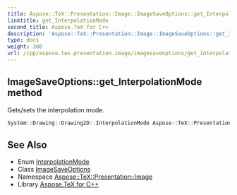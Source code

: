 ```yaml
---
title: Aspose::TeX::Presentation::Image::ImageSaveOptions::get_InterpolationMode method
linktitle: get_InterpolationMode
second_title: Aspose.TeX for C++
description: 'Aspose::TeX::Presentation::Image::ImageSaveOptions::get_InterpolationMode method. Gets/sets the interpolation mode in C++.'
type: docs
weight: 300
url: /cpp/aspose.tex.presentation.image/imagesaveoptions/get_interpolationmode/
---
```

## ImageSaveOptions::get_InterpolationMode method


Gets/sets the interpolation mode.

```cpp
System::Drawing::Drawing2D::InterpolationMode Aspose::TeX::Presentation::Image::ImageSaveOptions::get_InterpolationMode() const
```

## See Also

* Enum [InterpolationMode](../../../system.drawing.drawing2d/interpolationmode/)
* Class [ImageSaveOptions](../)
* Namespace [Aspose::TeX::Presentation::Image](../../)
* Library [Aspose.TeX for C++](../../../)
